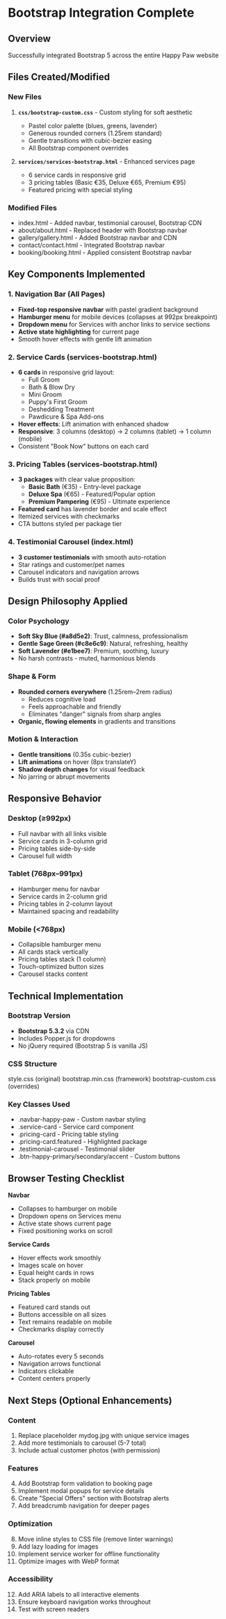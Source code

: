 # Bootstrap Integration Complete

## Overview
Successfully integrated Bootstrap 5 across the entire Happy Paw website

## Files Created/Modified

### New Files
1. **`css/bootstrap-custom.css`** - Custom styling for soft aesthetic
   - Pastel color palette (blues, greens, lavender)
   - Generous rounded corners (1.25rem standard)
   - Gentle transitions with cubic-bezier easing
   - All Bootstrap component overrides

2. **`services/services-bootstrap.html`** - Enhanced services page
   - 6 service cards in responsive grid
   - 3 pricing tables (Basic €35, Deluxe €65, Premium €95)
   - Featured pricing with special styling

### Modified Files
- index.html - Added navbar, testimonial carousel, Bootstrap CDN
- about/about.html - Replaced header with Bootstrap navbar
- gallery/gallery.html - Added Bootstrap navbar and CDN
- contact/contact.html - Integrated Bootstrap navbar
- booking/booking.html - Applied consistent Bootstrap navbar

## Key Components Implemented

### 1. Navigation Bar (All Pages)
- **Fixed-top responsive navbar** with pastel gradient background
- **Hamburger menu** for mobile devices (collapses at 992px breakpoint)
- **Dropdown menu** for Services with anchor links to service sections
- **Active state highlighting** for current page
- Smooth hover effects with gentle lift animation

### 2. Service Cards (services-bootstrap.html)
- **6 cards** in responsive grid layout:
  - Full Groom
  - Bath & Blow Dry
  - Mini Groom
  - Puppy's First Groom
  - Deshedding Treatment
  - Pawdicure & Spa Add-ons
- **Hover effects**: Lift animation with enhanced shadow
- **Responsive**: 3 columns (desktop) → 2 columns (tablet) → 1 column (mobile)
- Consistent "Book Now" buttons on each card

### 3. Pricing Tables (services-bootstrap.html)
- **3 packages** with clear value proposition:
  - **Basic Bath** (€35) - Entry-level package
  - **Deluxe Spa** (€65) - Featured/Popular option
  - **Premium Pampering** (€95) - Ultimate experience
- **Featured card** has lavender border and scale effect
- Itemized services with checkmarks
- CTA buttons styled per package tier

### 4. Testimonial Carousel (index.html)
- **3 customer testimonials** with smooth auto-rotation
- Star ratings and customer/pet names
- Carousel indicators and navigation arrows
- Builds trust with social proof

## Design Philosophy Applied

### Color Psychology
- **Soft Sky Blue (#a8d5e2)**: Trust, calmness, professionalism
- **Gentle Sage Green (#c8e6c9)**: Natural, refreshing, healthy
- **Soft Lavender (#e1bee7)**: Premium, soothing, luxury
- No harsh contrasts - muted, harmonious blends

### Shape & Form
- **Rounded corners everywhere** (1.25rem–2rem radius)
  - Reduces cognitive load
  - Feels approachable and friendly
  - Eliminates "danger" signals from sharp angles
- **Organic, flowing elements** in gradients and transitions

### Motion & Interaction
- **Gentle transitions** (0.35s cubic-bezier)
- **Lift animations** on hover (8px translateY)
- **Shadow depth changes** for visual feedback
- No jarring or abrupt movements

## Responsive Behavior

### Desktop (≥992px)
- Full navbar with all links visible
- Service cards in 3-column grid
- Pricing tables side-by-side
- Carousel full width

### Tablet (768px–991px)
- Hamburger menu for navbar
- Service cards in 2-column grid
- Pricing tables in 2-column layout
- Maintained spacing and readability

### Mobile (<768px)
- Collapsible hamburger menu
- All cards stack vertically
- Pricing tables stack (1 column)
- Touch-optimized button sizes
- Carousel stacks content

## Technical Implementation

### Bootstrap Version
- **Bootstrap 5.3.2** via CDN
- Includes Popper.js for dropdowns
- No jQuery required (Bootstrap 5 is vanilla JS)

### CSS Structure
style.css (original)
bootstrap.min.css (framework)
bootstrap-custom.css (overrides)

### Key Classes Used
- .navbar-happy-paw - Custom navbar styling
- .service-card - Service card component
- .pricing-card - Pricing table styling
- .pricing-card.featured - Highlighted package
- .testimonial-carousel - Testimonial slider
- .btn-happy-primary/secondary/accent - Custom buttons

## Browser Testing Checklist

**Navbar**
- Collapses to hamburger on mobile
- Dropdown opens on Services menu
- Active state shows current page
- Fixed positioning works on scroll

**Service Cards**
- Hover effects work smoothly
- Images scale on hover
- Equal height cards in rows
- Stack properly on mobile

**Pricing Tables**
- Featured card stands out
- Buttons accessible on all sizes
- Text remains readable on mobile
- Checkmarks display correctly

**Carousel**
- Auto-rotates every 5 seconds
- Navigation arrows functional
- Indicators clickable
- Content centers properly

## Next Steps (Optional Enhancements)

### Content
1. Replace placeholder mydog.jpg with unique service images
2. Add more testimonials to carousel (5-7 total)
3. Include actual customer photos (with permission)

### Features
4. Add Bootstrap form validation to booking page
5. Implement modal popups for service details
6. Create "Special Offers" section with Bootstrap alerts
7. Add breadcrumb navigation for deeper pages

### Optimization
8. Move inline styles to CSS file (remove linter warnings)
9. Add lazy loading for images
10. Implement service worker for offline functionality
11. Optimize images with WebP format

### Accessibility
12. Add ARIA labels to all interactive elements
13. Ensure keyboard navigation works throughout
14. Test with screen readers
